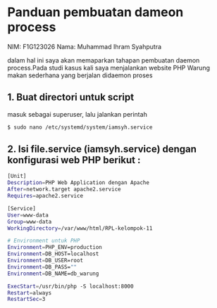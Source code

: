 # Panduan pembuatan dameon process
NIM: F1G123026
Nama: Muhammad Ihram Syahputra

dalam hal ini saya akan memaparkan tahapan pembuatan daemon process.Pada studi kasus kali saya menjalankan website PHP Warung makan sederhana yang berjalan didaemon proses 

## 1. Buat directori untuk script
masuk sebagai superuser, lalu jalankan perintah
```bash
$ sudo nano /etc/systemd/system/iamsyh.service
```
## 2. Isi file.service (iamsyh.service) dengan konfigurasi web PHP berikut :
```bash
[Unit]
Description=PHP Web Application dengan Apache
After=network.target apache2.service
Requires=apache2.service

[Service]
User=www-data
Group=www-data
WorkingDirectory=/var/www/html/RPL-kelompok-11

# Environment untuk PHP
Environment=PHP_ENV=production
Environment=DB_HOST=localhost
Environment=DB_USER=root
Environment=DB_PASS=""
Environment=DB_NAME=db_warung

ExecStart=/usr/bin/php -S localhost:8000
Restart=always
RestartSec=3
```